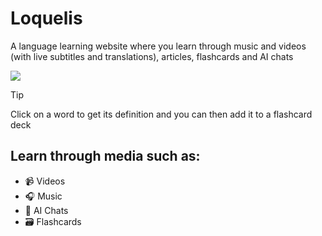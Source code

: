 # Loquelis
A language learning website where you learn through music and videos (with live subtitles and translations), articles, flashcards and AI chats

<img src="./frontend/static/video-view.png">

> [!TIP]
> Click on a word to get its definition and you can then add it to a flashcard deck

## Learn through media such as:
- 📹 Videos
- 🎧 Music
- 💬 AI Chats
- 🗃️ Flashcards
